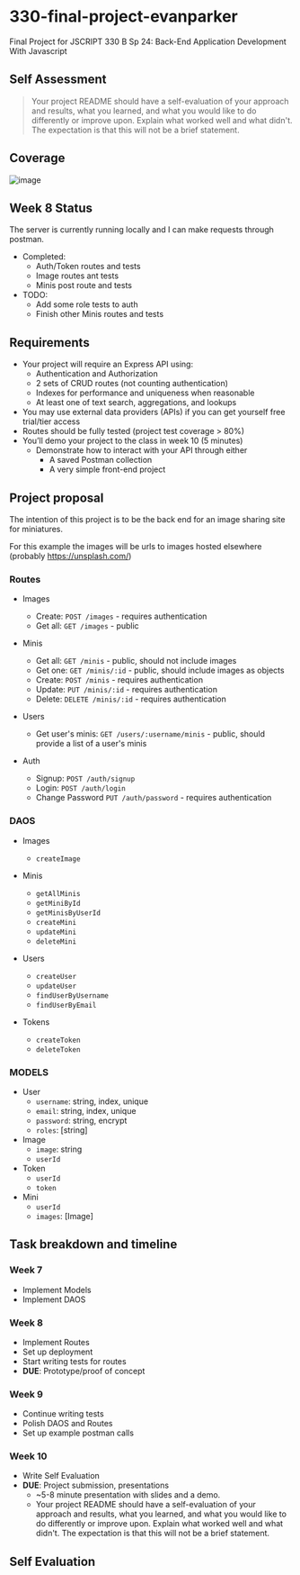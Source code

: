 # 330-final-project-evanparker

Final Project for JSCRIPT 330 B Sp 24: Back-End Application Development With Javascript

## Self Assessment

> Your project README should have a self-evaluation of your approach and results, what you learned, and what you would like to do differently or improve upon. Explain what worked well and what didn't. The expectation is that this will not be a brief statement.

## Coverage

![image](https://github.com/evanparker/330-final-project-evanparker/assets/565813/64552546-7a63-4a94-8fed-387d48eeb6ca)

## Week 8 Status

The server is currently running locally and I can make requests through postman.

- Completed:
  - Auth/Token routes and tests
  - Image routes ant tests
  - Minis post route and tests
- TODO:
  - Add some role tests to auth
  - Finish other Minis routes and tests

## Requirements

- Your project will require an Express API using:
  - Authentication and Authorization
  - 2 sets of CRUD routes (not counting authentication)
  - Indexes for performance and uniqueness when reasonable
  - At least one of text search, aggregations, and lookups
- You may use external data providers (APIs) if you can get yourself free trial/tier access
- Routes should be fully tested (project test coverage > 80%)
- You’ll demo your project to the class in week 10 (5 minutes)
  - Demonstrate how to interact with your API through either
    - A saved Postman collection
    - A very simple front-end project

## Project proposal

The intention of this project is to be the back end for an image sharing site for miniatures.

For this example the images will be urls to images hosted elsewhere (probably https://unsplash.com/)

### Routes

- Images

  - Create: `POST /images` - requires authentication
  - Get all: `GET /images` - public

- Minis

  - Get all: `GET /minis` - public, should not include images
  - Get one: `GET /minis/:id` - public, should include images as objects
  - Create: `POST /minis` - requires authentication
  - Update: `PUT /minis/:id` - requires authentication
  - Delete: `DELETE /minis/:id` - requires authentication

- Users

  - Get user's minis: `GET /users/:username/minis` - public, should provide a list of a user's minis

- Auth
  - Signup: `POST /auth/signup`
  - Login: `POST /auth/login`
  - Change Password `PUT /auth/password` - requires authentication

### DAOS

- Images

  - `createImage`

- Minis

  - `getAllMinis`
  - `getMiniById`
  - `getMinisByUserId`
  - `createMini`
  - `updateMini`
  - `deleteMini`

- Users

  - `createUser`
  - `updateUser`
  - `findUserByUsername`
  - `findUserByEmail`

- Tokens

  - `createToken`
  - `deleteToken`

### MODELS

- User
  - `username`: string, index, unique
  - `email`: string, index, unique
  - `password`: string, encrypt
  - `roles`: [string]
- Image
  - `image`: string
  - `userId`
- Token
  - `userId`
  - `token`
- Mini
  - `userId`
  - `images`: [Image]

## Task breakdown and timeline

### Week 7

- Implement Models
- Implement DAOS

### Week 8

- Implement Routes
- Set up deployment
- Start writing tests for routes
- **DUE**: Prototype/proof of concept

### Week 9

- Continue writing tests
- Polish DAOS and Routes
- Set up example postman calls

### Week 10

- Write Self Evaluation
- **DUE**: Project submission, presentations
  - ~5-8 minute presentation with slides and a demo.
  - Your project README should have a self-evaluation of your approach and results, what you learned, and what you would like to do differently or improve upon. Explain what worked well and what didn't. The expectation is that this will not be a brief statement.

## Self Evaluation
